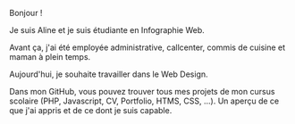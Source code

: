Bonjour !

Je suis Aline et je suis étudiante en Infographie Web.

Avant ça, j'ai été employée administrative, callcenter, commis de cuisine et maman à plein temps.

Aujourd'hui, je souhaite travailler dans le Web Design. 

Dans mon GitHub, vous pouvez trouver tous mes projets de mon cursus scolaire (PHP, Javascript, CV, Portfolio, HTMS, CSS, ...). Un aperçu de ce que j'ai appris et de ce dont je suis capable.



